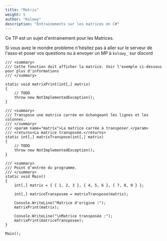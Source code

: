 ```yaml
---
title: "Matrix"
weight: 5
author: "Kolowy"
description: "Entrainements sur les matrices en C#"
---
```


Ce TP est un sujet d'entrainement pour les Matrices.

Si vous avez le mondre probleme n'hésitez pas à aller sur le serveur de l'asso et poser vos questions ou à envoyer un MP à `kolowy_` sur discord

```
/// <summary>
/// Cette fonction doit afficher la matrice. Voir l'exemple ci-dessous pour plus d'informations
/// </summary>

static void matrixPrint(int[,] matrix)
{
    // TODO
    throw new NotImplementedException();
}

/// <summary>
/// Transpose une matrice carrée en échangeant les lignes et les colonnes.
/// </summary>
/// <param name="matrix">La matrice carrée à transposer.</param>
/// <returns>La matrice transposée.</returns>
static int[,] matrixTranspose(int[,] matrix)
{
    // TODO
    throw new NotImplementedException();
}

/// <summary>
/// Point d'entrée du programme.
/// </summary>
static void Main()
{
    int[,] matrix = { { 1, 2, 3 }, { 4, 5, 6 }, { 7, 8, 9 } };

    int[,] matriceTransposee = matrixTranspose(matrix);

    Console.WriteLine("Matrice d'origine :");
    matrixPrint(matrix);

    Console.WriteLine("\nMatrice transposée :");
    matrixPrint(matriceTransposee);
}

Main();
```
